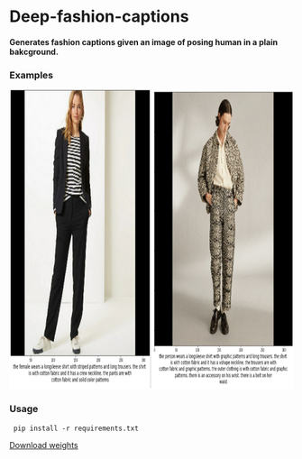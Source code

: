 # Deep-fashion-captions
#### Generates fashion captions given an image of posing human in a plain bakcground.


### Examples
<p align = "center">
<img src = "https://github.com/anish9/deep-fashion-captions/blob/main/assets/collage1.jpg" width="900" height="530">
</p>

### Usage
```
 pip install -r requirements.txt
```

<a href="https://drive.google.com/file/d/10OfN_jiEucIXUzYxJbY8v1_zrUTDipS6/view?usp=sharing">Download weights</a>
